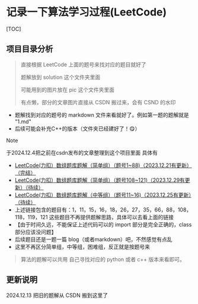 # 记录一下算法学习过程(LeetCode)

[TOC]



## 项目目录分析 
> 直接根据 LeetCode 上面的题号来找对应的题目就好了
> 
> 题解放到 solution 这个文件夹里面
> 
> 可能用到的图片放在 pic 这个文件夹里面
> 
> 有点懒，部分的文章图片直接从 CSDN 搬过来，会有 CSND 的水印


- 题解找到对应的题号的 markdown 文件来看就好了。例如第一题的题解就是 "1.md"
- 后续可能会补充C++的版本（文件夹已经建好了！😋）



> [!NOTE]
>
> 于2024.12.4把之前在csdn发布的文章整理到这个项目里面
> 具体有
> - [LeetCode(力扣）数组题库题解（简单组）（题号1~88)（2023.12.21有更新）（完结）](https://blog.csdn.net/m0_67829475/article/details/135005696)
> - [LeetCode(力扣）数组题库题解（简单组）（题号108~121)（2023.12.29有更新）（待续）](https://blog.csdn.net/m0_67829475/article/details/135141388)
> - [LeetCode(力扣）数组题库题解（中等组）（题号11~16)（2023.12.25有更新）（待续）](https://blog.csdn.net/m0_67829475/article/details/135127404)
> - 上述链接包含的题目有：1，11，15，16，18，26，27，35，66，88，108，118，119，121
> 这些题目不再提供题解思路，具体可以去看上面的链接
> - 【由于时间久远，不能保证上述代码可以的 import 部分是完全正确的，class部分应该没问题】
> - 后续题目还是一题一篇 blog（或者markdown）吧，不然感觉有点乱
> - 这里不再区分简单组，中等组，困难组，反正就是按题号来

> 算法的题解可以共用
> 自己寻找对应的 python 或者 c++ 版本来看即可。


## 更新说明
2024.12.13 把旧的题解从 CSDN 搬到这里了

